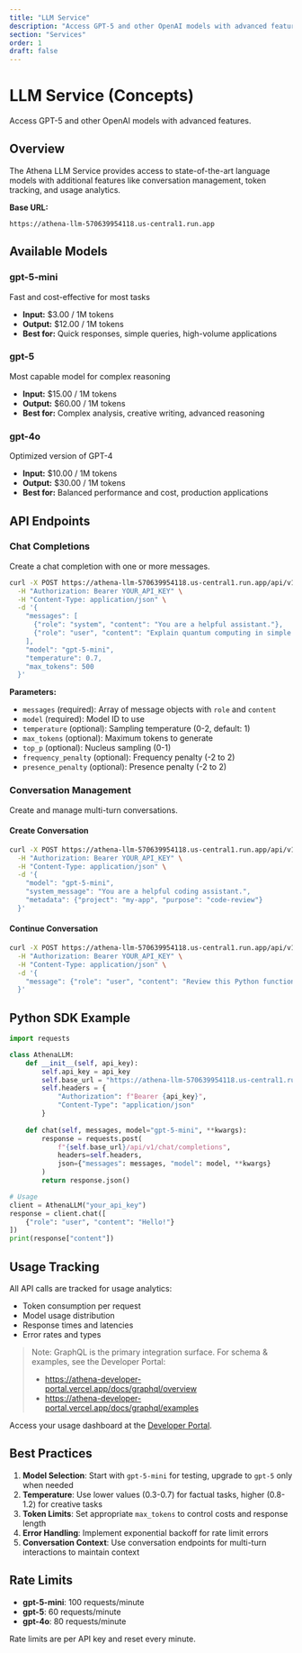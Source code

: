 ```yaml
---
title: "LLM Service"
description: "Access GPT-5 and other OpenAI models with advanced features"
section: "Services"
order: 1
draft: false
---
```


# LLM Service (Concepts)

Access GPT-5 and other OpenAI models with advanced features.

## Overview

The Athena LLM Service provides access to state-of-the-art language models with additional features like conversation management, token tracking, and usage analytics.

**Base URL:**
```
https://athena-llm-570639954118.us-central1.run.app
```

## Available Models

### gpt-5-mini
Fast and cost-effective for most tasks
- **Input:** $3.00 / 1M tokens
- **Output:** $12.00 / 1M tokens
- **Best for:** Quick responses, simple queries, high-volume applications

### gpt-5
Most capable model for complex reasoning
- **Input:** $15.00 / 1M tokens
- **Output:** $60.00 / 1M tokens
- **Best for:** Complex analysis, creative writing, advanced reasoning

### gpt-4o
Optimized version of GPT-4
- **Input:** $10.00 / 1M tokens
- **Output:** $30.00 / 1M tokens
- **Best for:** Balanced performance and cost, production applications

## API Endpoints

### Chat Completions

Create a chat completion with one or more messages.

```bash
curl -X POST https://athena-llm-570639954118.us-central1.run.app/api/v1/chat/completions \
  -H "Authorization: Bearer YOUR_API_KEY" \
  -H "Content-Type: application/json" \
  -d '{
    "messages": [
      {"role": "system", "content": "You are a helpful assistant."},
      {"role": "user", "content": "Explain quantum computing in simple terms"}
    ],
    "model": "gpt-5-mini",
    "temperature": 0.7,
    "max_tokens": 500
  }'
```

**Parameters:**
- `messages` (required): Array of message objects with `role` and `content`
- `model` (required): Model ID to use
- `temperature` (optional): Sampling temperature (0-2, default: 1)
- `max_tokens` (optional): Maximum tokens to generate
- `top_p` (optional): Nucleus sampling (0-1)
- `frequency_penalty` (optional): Frequency penalty (-2 to 2)
- `presence_penalty` (optional): Presence penalty (-2 to 2)

### Conversation Management

Create and manage multi-turn conversations.

#### Create Conversation
```bash
curl -X POST https://athena-llm-570639954118.us-central1.run.app/api/v1/conversations \
  -H "Authorization: Bearer YOUR_API_KEY" \
  -H "Content-Type: application/json" \
  -d '{
    "model": "gpt-5-mini",
    "system_message": "You are a helpful coding assistant.",
    "metadata": {"project": "my-app", "purpose": "code-review"}
  }'
```

#### Continue Conversation
```bash
curl -X POST https://athena-llm-570639954118.us-central1.run.app/api/v1/conversations/{conversation_id}/messages \
  -H "Authorization: Bearer YOUR_API_KEY" \
  -H "Content-Type: application/json" \
  -d '{
    "message": {"role": "user", "content": "Review this Python function"}
  }'
```

## Python SDK Example

```python
import requests

class AthenaLLM:
    def __init__(self, api_key):
        self.api_key = api_key
        self.base_url = "https://athena-llm-570639954118.us-central1.run.app"
        self.headers = {
            "Authorization": f"Bearer {api_key}",
            "Content-Type": "application/json"
        }
    
    def chat(self, messages, model="gpt-5-mini", **kwargs):
        response = requests.post(
            f"{self.base_url}/api/v1/chat/completions",
            headers=self.headers,
            json={"messages": messages, "model": model, **kwargs}
        )
        return response.json()

# Usage
client = AthenaLLM("your_api_key")
response = client.chat([
    {"role": "user", "content": "Hello!"}
])
print(response["content"])
```

## Usage Tracking

All API calls are tracked for usage analytics:
- Token consumption per request
- Model usage distribution
- Response times and latencies
- Error rates and types

> Note: GraphQL is the primary integration surface. For schema & examples, see the Developer Portal:
> - https://athena-developer-portal.vercel.app/docs/graphql/overview
> - https://athena-developer-portal.vercel.app/docs/graphql/examples

Access your usage dashboard at the [Developer Portal](https://app.athena.radicalsymmetry.com/dashboard).

## Best Practices

1. **Model Selection**: Start with `gpt-5-mini` for testing, upgrade to `gpt-5` only when needed
2. **Temperature**: Use lower values (0.3-0.7) for factual tasks, higher (0.8-1.2) for creative tasks
3. **Token Limits**: Set appropriate `max_tokens` to control costs and response length
4. **Error Handling**: Implement exponential backoff for rate limit errors
5. **Conversation Context**: Use conversation endpoints for multi-turn interactions to maintain context

## Rate Limits

- **gpt-5-mini**: 100 requests/minute
- **gpt-5**: 60 requests/minute
- **gpt-4o**: 80 requests/minute

Rate limits are per API key and reset every minute.
